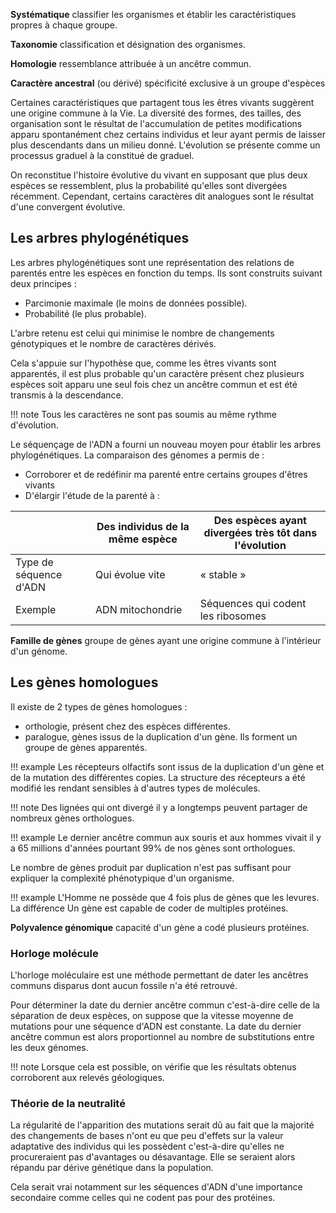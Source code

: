 __Systématique__ classifier les organismes et établir les caractéristiques propres à chaque groupe.

__Taxonomie__ classification et désignation des organismes.

__Homologie__ ressemblance attribuée à un ancêtre commun.

__Caractère ancestral__ (ou dérivé) spécificité exclusive à un groupe d'espèces

Certaines caractéristiques que partagent tous les êtres vivants suggèrent une origine commune à la Vie. La diversité des formes, des tailles, des organisation sont le résultat de l'accumulation de petites modifications apparu spontanément chez certains individus et leur ayant permis de laisser plus descendants dans un milieu donné. L'évolution se présente comme un processus graduel à la constitué de graduel.

On reconstitue l'histoire évolutive du vivant en supposant que plus deux espèces se ressemblent, plus la probabilité qu'elles sont divergées récemment. Cependant, certains caractères dit analogues sont le résultat d'une convergent évolutive.

## Les arbres phylogénétiques

Les arbres phylogénétiques sont une représentation des relations de parentés entre les espèces en fonction du temps. Ils sont construits suivant deux principes :

* Parcimonie maximale (le moins de données possible).
* Probabilité (le plus probable).

L'arbre retenu est celui qui minimise le nombre de changements génotypiques et le nombre de caractères dérivés.

Cela s'appuie sur l'hypothèse que, comme les êtres vivants sont apparentés, il est plus probable qu'un caractère présent chez plusieurs espèces soit apparu une seul fois chez un ancêtre commun et est été transmis à la descendance.

!!! note
    Tous les caractères ne sont pas soumis au même rythme d'évolution.

Le séquençage de l'ADN a fourni un nouveau moyen pour établir les arbres phylogénétiques. La comparaison des génomes a permis de :

* Corroborer et de redéfinir ma parenté entre certains groupes d'êtres vivants
* D'élargir l'étude de la parenté à :

|                        | Des individus de la même espèce | Des espèces ayant divergées très tôt dans l'évolution |
|--------------------|---------------------|-------------------------------|
| Type de séquence d'ADN | Qui évolue vite                 | « stable »                                            |
| Exemple                | ADN mitochondrie                | Séquences qui codent les ribosomes                    |

__Famille de gènes__ groupe de gènes ayant une origine commune à l'intérieur
d'un génome.

## Les gènes homologues

Il existe de 2 types de gènes homologues :

* orthologie, présent chez des espèces différentes.
* paralogue, gènes issus de la duplication d'un gène. Ils forment un groupe de gènes apparentés.

!!! example
    Les récepteurs olfactifs sont issus de la duplication d'un gène et de la mutation des différentes copies. La structure des récepteurs a été modifié les rendant sensibles à d'autres types de molécules.

!!! note
    Des lignées qui ont divergé il y a longtemps peuvent partager de nombreux gènes orthologues.

!!! example
    Le dernier ancêtre commun aux souris et aux hommes vivait il y a 65 millions d'années pourtant 99% de nos gènes sont orthologues.

Le nombre de gènes produit par duplication n'est pas suffisant pour expliquer la complexité phénotypique d'un organisme.

!!! example
    L'Homme ne possède que 4 fois plus de gènes que les levures. La différence Un gène est capable de coder de multiples protéines.

__Polyvalence génomique__ capacité d'un gène a codé plusieurs protéines.

### Horloge molécule

L'horloge moléculaire est une méthode permettant de dater les ancêtres communs disparus dont aucun fossile n'a été retrouvé.

Pour déterminer la date du dernier ancêtre commun c'est-à-dire celle de la séparation de deux espèces, on suppose que la vitesse moyenne de mutations pour une séquence d'ADN est constante. La date du dernier ancêtre commun est alors proportionnel au nombre de substitutions entre les deux génomes.

!!! note
    Lorsque cela est possible, on vérifie que les résultats obtenus corroborent aux relevés géologiques.

### Théorie de la neutralité 

La régularité de l'apparition des mutations serait dû au fait que la majorité des changements de bases n'ont eu que peu d'effets sur la valeur adaptative des individus qui les possèdent c'est-à-dire qu'elles ne procureraient pas d'avantages ou désavantage. Elle se seraient alors répandu par dérive génétique dans la population.

Cela serait vrai notamment sur les séquences d'ADN d'une importance secondaire comme celles qui ne codent pas pour des protéines.